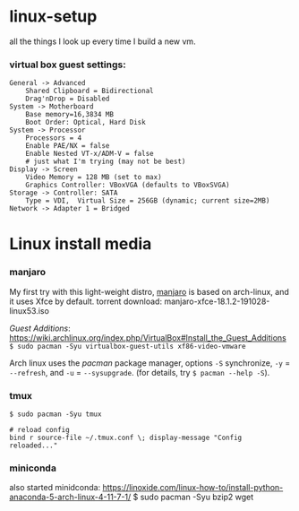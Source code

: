 # linux-setup
all the things I look up every time I build a new vm.

### virtual box guest settings:

```
General -> Advanced
    Shared Clipboard = Bidirectional
    Drag'nDrop = Disabled
System -> Motherboard
    Base memory=16,3834 MB
    Boot Order: Optical, Hard Disk
System -> Processor
    Processors = 4
    Enable PAE/NX = false
    Enable Nested VT-x/ADM-V = false
    # just what I'm trying (may not be best)
Display -> Screen
    Video Memory = 128 MB (set to max)
    Graphics Controller: VBoxVGA (defaults to VBoxSVGA)
Storage -> Controller: SATA 
    Type = VDI,  Virtual Size = 256GB (dynamic; current size=2MB)
Network -> Adapter 1 = Bridged
```
# Linux install media
### manjaro
My first try with this light-weight distro, [manjaro](https://manjaro.org/get-manjaro/)
is based on arch-linux, and it uses Xfce by default.  torrent download: manjaro-xfce-18.1.2-191028-linux53.iso

*Guest Additions*: https://wiki.archlinux.org/index.php/VirtualBox#Install_the_Guest_Additions
`$ sudo pacman -Syu virtualbox-guest-utils xf86-video-vmware`

Arch linux uses the *pacman* package manager, options `-S` synchronize, `-y` = `--refresh`, and `-u` = `--sysupgrade`.  (for details, try `$ pacman --help -S`).

### tmux
`$ sudo pacman -Syu tmux`

```
# reload config
bind r source-file ~/.tmux.conf \; display-message "Config reloaded..."
```

### miniconda
also started minidconda:
https://linoxide.com/linux-how-to/install-python-anaconda-5-arch-linux-4-11-7-1/
$ sudo pacman -Syu bzip2 wget

